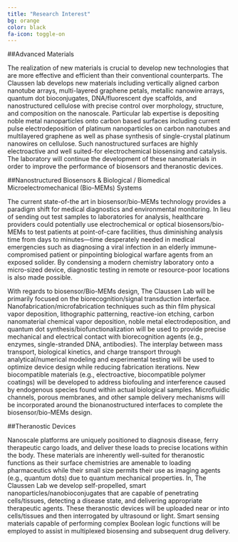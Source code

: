 ```yaml
---
title: "Research Interest"
bg: orange
color: black
fa-icon: toggle-on
---
```


##Advanced Materials

The realization of new materials is crucial to develop new technologies that are more effective and efficient than their conventional counterparts. The Claussen lab develops new materials including vertically aligned carbon nanotube arrays, multi-layered graphene petals, metallic nanowire arrays, quantum dot bioconjugates, DNA/fluorescent dye scaffolds, and nanostructured cellulose with precise control over morphology, structure, and composition on the nanoscale. Particular lab expertise is depositing noble metal nanoparticles onto carbon based surfaces including current pulse electrodeposition of platinum nanoparticles on carbon nanotubes and multilayered graphene as well as phase synthesis of single-crystal platinum nanowires on cellulose. Such nanostructured surfaces are highly electroactive and well suited-for electrochemical biosensing and catalysis. The laboratory will continue the development of these nanomaterials in order to improve the performance of biosensors and theranostic devices.


##Nanostructured Biosensors & Biological / Biomedical Microelectromechanical (Bio-MEMs) Systems

The current state-of-the art in biosensor/bio-MEMs technology provides a paradigm shift for medical diagnostics and environmental monitoring. In lieu of sending out test samples to laboratories for analysis, healthcare providers could potentially use electrochemical or optical biosensors/bio-MEMs to test patients at point-of-care facilities, thus diminishing analysis time from days to minutes—time desperately needed in medical emergencies such as diagnosing a viral infection in an elderly immune-compromised patient or pinpointing biological warfare agents from an exposed solider. By condensing a modern chemistry laboratory onto a micro-sized device, diagnostic testing in remote or resource-poor locations is also made possible. 

With regards to biosensor/Bio-MEMs design, The Claussen Lab will be primarily focused on the biorecognition/signal transduction interface. Nanofabrication/microfabrication techniques such as thin film physical vapor deposition, lithographic patterning, reactive-ion etching, carbon nanomaterial chemical vapor deposition, noble metal electrodeposition, and quantum dot synthesis/biofunctionalization will be used to provide precise mechanical and electrical contact with biorecognition agents (e.g., enzymes, single-stranded DNA, antibodies). The interplay between mass transport, biological kinetics, and charge transport through analytical/numerical modeling and experimental testing will be used to optimize device design while reducing fabrication iterations. New biocompatible materials (e.g., electroactive, biocompatible polymer coatings) will be developed to address biofouling and interference caused by endogenous species found within actual biological samples. Microfluidic channels, porous membranes, and other sample delivery mechanisms will be incorporated around the bionanostructured interfaces to complete the biosensor/bio-MEMs design. 


##Theranostic Devices

Nanoscale platforms are uniquely positioned to diagnosis disease, ferry therapeutic cargo loads, and deliver these loads to precise locations within the body. These materials are inherently well-suited for theranostic functions as their surface chemistries are amenable to loading pharmaceutics while their small size permits their use as imaging agents (e.g., quantum dots) due to quantum mechanical properties. In, The Claussen Lab we develop self-propelled, smart nanoparticles/nanobioconjugates that are capable of penetrating cells/tissues, detecting a disease state, and delivering appropriate therapeutic agents. These theranostic devices will be uploaded near or into cells/tissues and then interrogated by ultrasound or light. Smart sensing materials capable of performing complex Boolean logic functions will be employed to assist in multiplexed biosensing and subsequent drug delivery.  


